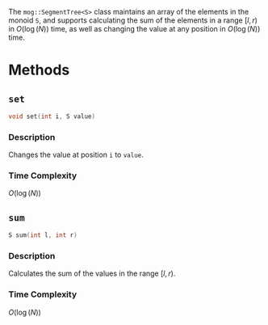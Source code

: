 The `mog::SegmentTree<S>` class maintains an array of the elements in the monoid `S`, and supports calculating the sum of the elements in a range $[l, r)$ in $O(\log(N))$ time, as well as changing the value at any position in $O(\log(N))$ time.

# Methods

## `set`
```cpp
void set(int i, S value)
```
### Description

Changes the value at position `i` to `value`.

### Time Complexity
$O(\log(N))$

## `sum`
```cpp
S sum(int l, int r)
```
### Description

Calculates the sum of the values in the range $[l, r)$.

### Time Complexity
$O(\log(N))$
